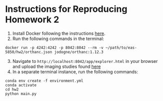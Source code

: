 # Instructions for Reproducing Homework 2

1. Install Docker following the instructions [here](https://docs.docker.com/engine/install/).
2. Run the following commands in the terminal:

```
docker run -p 4242:4242 -p 8042:8042 --rm -v ~/path/to/eas-5850/hw2/orthanc.json jodogne/orthanc:1.12.3
```

3. Navigate to `http://localhost:8042/app/explorer.html` in your browser and upload the imaging studies found [here](https://drive.google.com/drive/folders/1oHJbMwaN3Y0mxPkwEJ1jZpq-wNRhQURE?usp=sharing)
4. In a separate terminal instance, run the following commands:

```
conda env create -f environment.yml
conda activate
cd hw2
python main.py
```